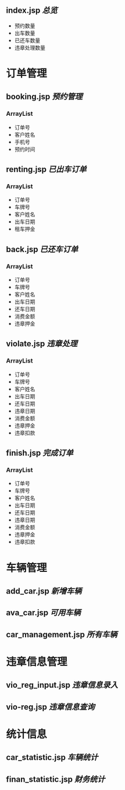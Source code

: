 ## index.jsp _总览_

+ 预约数量
+ 出车数量
+ 已还车数量
+ 违章处理数量

# 订单管理

## booking.jsp _预约管理_
### ArrayList
+ 订单号
+ 客户姓名
+ 手机号
+ 预约时间

## renting.jsp _已出车订单_
### ArrayList
+ 订单号
+ 车牌号
+ 客户姓名
+ 出车日期
+ 租车押金

## back.jsp _已还车订单_
### ArrayList
+ 订单号
+ 车牌号
+ 客户姓名
+ 出车日期
+ 还车日期
+ 消费金额
+ 违章押金

## violate.jsp _违章处理_
### ArrayList
+ 订单号
+ 车牌号
+ 客户姓名
+ 出车日期
+ 还车日期
+ 违章日期
+ 消费金额
+ 违章押金
+ 违章扣款

## finish.jsp _完成订单_
### ArrayList
+ 订单号
+ 车牌号
+ 客户姓名
+ 出车日期
+ 还车日期
+ 违章日期
+ 消费金额
+ 违章押金
+ 违章扣款

# 车辆管理
## add_car.jsp _新增车辆_

## ava_car.jsp _可用车辆_

## car_management.jsp _所有车辆_

# 违章信息管理
## vio_reg_input.jsp _违章信息录入_

## vio-reg.jsp _违章信息查询_

# 统计信息
## car_statistic.jsp _车辆统计_

## finan_statistic.jsp _财务统计_
